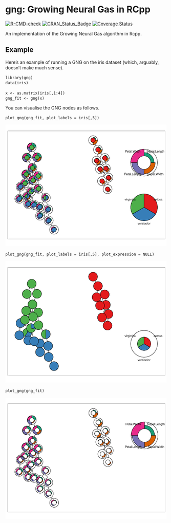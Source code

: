 # gng: Growing Neural Gas in RCpp

<!-- badges: start -->

[![R-CMD-check](https://github.com/rcannood/gng/workflows/R-CMD-check/badge.svg)](https://github.com/rcannood/gng/actions)
[![CRAN\_Status\_Badge](https://www.r-pkg.org/badges/version/gng)](https://cran.r-project.org/package=gng)
[![Coverage
Status](https://codecov.io/gh/rcannood/gng/branch/master/graph/badge.svg)](https://codecov.io/gh/rcannood/gng?branch=master)
<!-- badges: end -->

An implementation of the Growing Neural Gas algorithm in Rcpp.

## Example

Here’s an example of running a GNG on the iris dataset (which, arguably,
doesn’t make much sense).

    library(gng)
    data(iris)

    x <- as.matrix(iris[,1:4])
    gng_fit <- gng(x)

You can visualise the GNG nodes as follows.

    plot_gng(gng_fit, plot_labels = iris[,5])

![](man/figures/README_plot-1.png)

    plot_gng(gng_fit, plot_labels = iris[,5], plot_expression = NULL)

![](man/figures/README_plot-2.png)

    plot_gng(gng_fit)

![](man/figures/README_plot-3.png)
